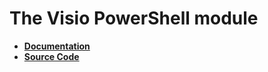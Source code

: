 # The Visio PowerShell module



* **[Documentation](https://github.com/saveenr/VisioPowerShell/wiki)** 
* **[Source Code](https://github.com/saveenr/VisioAutomation)** 
